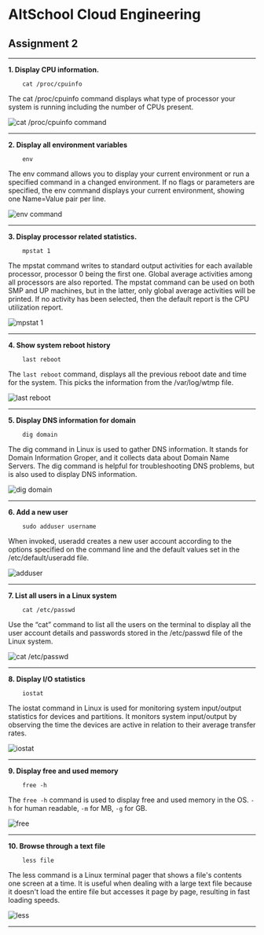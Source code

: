 # AltSchool Cloud Engineering

## Assignment 2
___

**1. Display CPU information.**
``` 
    cat /proc/cpuinfo
```
The cat /proc/cpuinfo command displays what type of processor your system is running including the number of CPUs present. 

![cat /proc/cpuinfo command](/Assignment2/images/Screenshot%20(40).png)
___
**2. Display all environment variables**
```
    env
```
The env command allows you to display your current environment or run a specified command in a changed environment. If no flags or parameters are specified, the env command displays your current environment, showing one Name=Value pair per line.

![env command](/Assignment2/images/Screenshot%20(39).png)
___
**3. Display processor related statistics.**
```
    mpstat 1
```

The mpstat command writes to standard output activities for each
available processor, processor 0 being the first one.  Global
average activities among all processors are also reported.  The
mpstat command can be used on both SMP and UP machines, but in
the latter, only global average activities will be printed. If no
activity has been selected, then the default report is the CPU
utilization report.

![mpstat 1](/Assignment2/images/Screenshot%20(42).png)
___

**4. Show system reboot history**

```
    last reboot
```
The `last reboot` command,  displays all the previous reboot date and time for the system. This picks the information from the /var/log/wtmp file.

![last reboot](/Assignment2/images/last%20reboot.png)
___

**5. Display DNS information for domain**
```
    dig domain
```

The dig command in Linux is used to gather DNS information. It stands for Domain Information Groper, and it collects data about Domain Name Servers. The dig command is helpful for troubleshooting DNS problems, but is also used to display DNS information.

![dig domain](/Assignment2/images/dig%20domain.png)
___

**6. Add a new user**
```
    sudo adduser username
```
When invoked, useradd creates a new user account according to the options specified on the command line and the default values set in the /etc/default/useradd file.

![adduser](/Assignment2/images/add%20user.png)
___

**7.  List all users in a Linux system**
```
    cat /etc/passwd
```
Use the “cat” command to list all the users on the terminal to display all the user account details and passwords stored in the /etc/passwd file of the Linux system.

![cat /etc/passwd](/Assignment2/images/catetc.png)
___
**8. Display I/O statistics**
```
    iostat
```

The iostat command in Linux is used for monitoring system input/output statistics for devices and partitions. It monitors system input/output by observing the time the devices are active in relation to their average transfer rates.

![iostat](/Assignment2/images/iostat.png)
___

**9. Display free and used memory**
```
    free -h
```
The `free -h` command is used to display free and used memory in the OS.
`-h` for human readable, `-m` for MB, `-g` for GB. 

![free](/Assignment2/images/free.png)
___

**10. Browse through a text file**
```
    less file
```

The less command is a Linux terminal pager that shows a file's contents one screen at a time. It is useful when dealing with a large text file because it doesn't load the entire file but accesses it page by page, resulting in fast loading speeds.

![less](/Assignment2/images/less.png)
___